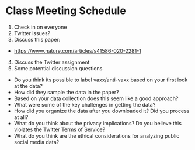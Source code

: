 # Class Meeting Schedule


1. Check in on everyone
2. Twitter issues?  
3. Discuss this paper: 
  - https://www.nature.com/articles/s41586-020-2281-1
4. Discuss the Twitter assignment 
5. Some potential discussion questions
  - Do you think its possible to label vaxx/anti-vaxx based on your first look at the data? 
  - How did they sample the data in the paper?
  - Based on your data collection does this seem like a good approach?
  - What were some of the key challenges in getting the data? 
  - How did you organize the data after you downloaded it? Did you process at all? 
  - What do you think about the privacy implications? Do you believe this violates the Twitter Terms of Service? 
  - What do you think are the ethical considerations for analyzing public social media data? 

  